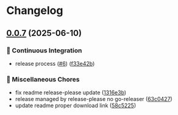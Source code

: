 # Changelog

## [0.0.7](https://github.com/segator/jbinary/compare/0.0.6...v0.0.7) (2025-06-10)


### 🤖 Continuous Integration

* release process ([#6](https://github.com/segator/jbinary/issues/6)) ([f33e42b](https://github.com/segator/jbinary/commit/f33e42be332663d57c0221b2d9b2b3eb642ff804))


### 🔧 Miscellaneous Chores

* fix readme release-please update ([1316e3b](https://github.com/segator/jbinary/commit/1316e3bdad57da120cd0437af3776cba375aefea))
* release managed by release-please no go-releaser ([63c0427](https://github.com/segator/jbinary/commit/63c0427490f64e32192762d71a5a0ca52127f2e3))
* update readme proper download link ([58c5225](https://github.com/segator/jbinary/commit/58c5225175525799cfcddbedf3d86611a15833c1))
